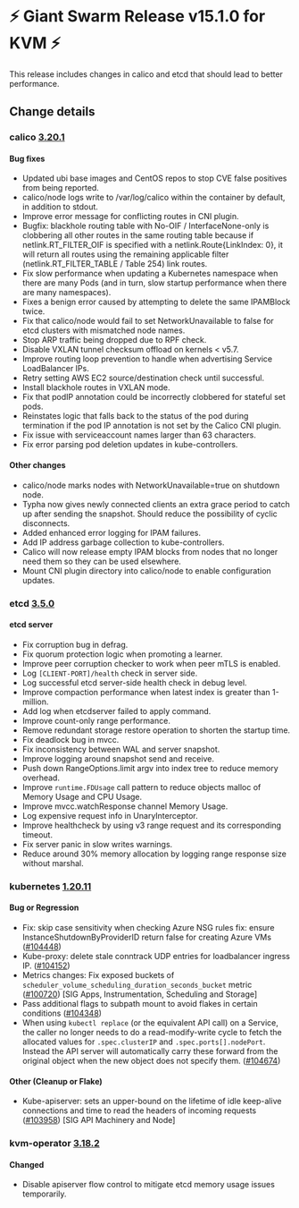 # :zap: Giant Swarm Release v15.1.0 for KVM :zap:

This release includes changes in calico and etcd that should lead to better performance.

## Change details


### calico [3.20.1](https://github.com/projectcalico/calico/releases/tag/v3.20.1)

#### Bug fixes
- Updated ubi base images and CentOS repos to stop CVE false positives from being reported.
- calico/node logs write to /var/log/calico within the container by default, in addition to stdout.
- Improve error message for conflicting routes in CNI plugin.
- Bugfix: blackhole routing table with No-OIF / InterfaceNone-only is clobbering all other routes in the same routing table because if netlink.RT_FILTER_OIF is specified with a netlink.Route{LinkIndex: 0}, it will return all routes using the remaining applicable filter (netlink.RT_FILTER_TABLE / Table 254) link routes.
- Fix slow performance when updating a Kubernetes namespace when there are many Pods (and in turn, slow startup performance when there are many namespaces).
- Fixes a benign error caused by attempting to delete the same IPAMBlock twice.
- Fix that calico/node would fail to set NetworkUnavailable to false for etcd clusters with mismatched node names.
- Stop ARP traffic being dropped due to RPF check.
- Disable VXLAN tunnel checksum offload on kernels < v5.7.
- Improve routing loop prevention to handle when advertising Service LoadBalancer IPs.
- Retry setting AWS EC2 source/destination check until successful.
- Install blackhole routes in VXLAN mode.
- Fix that podIP annotation could be incorrectly clobbered for stateful set pods.
- Reinstates logic that falls back to the status of the pod during termination if the pod IP annotation is not set by the Calico CNI plugin.
- Fix issue with serviceaccount names larger than 63 characters.
- Fix error parsing pod deletion updates in kube-controllers.

#### Other changes

- calico/node marks nodes with NetworkUnavailable=true on shutdown node.
- Typha now gives newly connected clients an extra grace period to catch up after sending the snapshot. Should reduce the possibility of cyclic disconnects.
- Added enhanced error logging for IPAM failures.
- Add IP address garbage collection to kube-controllers.
- Calico will now release empty IPAM blocks from nodes that no longer need them so they can be used elsewhere.
- Mount CNI plugin directory into calico/node to enable configuration updates.

### etcd [3.5.0](https://github.com/etcd-io/etcd/releases/tag/v3.5.0)

#### etcd server

- Fix corruption bug in defrag.
- Fix quorum protection logic when promoting a learner.
- Improve peer corruption checker to work when peer mTLS is enabled.
- Log `[CLIENT-PORT]/health` check in server side.
- Log successful etcd server-side health check in debug level.
- Improve compaction performance when latest index is greater than 1-million.
- Add log when etcdserver failed to apply command.
- Improve count-only range performance.
- Remove redundant storage restore operation to shorten the startup time.
- Fix deadlock bug in mvcc.
- Fix inconsistency between WAL and server snapshot.
- Improve logging around snapshot send and receive.
- Push down RangeOptions.limit argv into index tree to reduce memory overhead.
- Improve `runtime.FDUsage` call pattern to reduce objects malloc of Memory Usage and CPU Usage.
- Improve mvcc.watchResponse channel Memory Usage.
- Log expensive request info in UnaryInterceptor.
- Improve healthcheck by using v3 range request and its corresponding timeout.
- Fix server panic in slow writes warnings.
- Reduce around 30% memory allocation by logging range response size without marshal.

### kubernetes [1.20.11](https://github.com/kubernetes/kubernetes/releases/tag/v1.20.11)

#### Bug or Regression
- Fix: skip case sensitivity when checking Azure NSG rules
  fix: ensure InstanceShutdownByProviderID return false for creating Azure VMs ([#104448](https://github.com/kubernetes/kubernetes/pull/104448))
- Kube-proxy: delete stale conntrack UDP entries for loadbalancer ingress IP. ([#104152](https://github.com/kubernetes/kubernetes/pull/104152))
- Metrics changes: Fix exposed buckets of `scheduler_volume_scheduling_duration_seconds_bucket` metric ([#100720](https://github.com/kubernetes/kubernetes/pull/100720)) [SIG Apps, Instrumentation, Scheduling and Storage]
- Pass additional flags to subpath mount to avoid flakes in certain conditions ([#104348](https://github.com/kubernetes/kubernetes/pull/104348))
- When using `kubectl replace` (or the equivalent API call) on a Service, the caller no longer needs to do a read-modify-write cycle to fetch the allocated values for `.spec.clusterIP` and `.spec.ports[].nodePort`.  Instead the API server will automatically carry these forward from the original object when the new object does not specify them. ([#104674](https://github.com/kubernetes/kubernetes/pull/104674))

#### Other (Cleanup or Flake)
- Kube-apiserver: sets an upper-bound on the lifetime of idle keep-alive connections and time to read the headers of incoming requests ([#103958](https://github.com/kubernetes/kubernetes/pull/103958)) [SIG API Machinery and Node]

### kvm-operator [3.18.2](https://github.com/giantswarm/kvm-operator/releases/tag/v3.18.2)

#### Changed
- Disable apiserver flow control to mitigate etcd memory usage issues temporarily.
